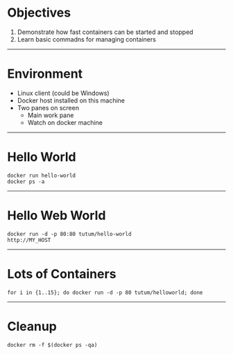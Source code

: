 # Objectives

1. Demonstrate how fast containers can be started and stopped
2. Learn basic commadns for managing containers

---

# Environment

* Linux client (could be Windows)
* Docker host installed on this machine
* Two panes on screen
   * Main work pane
   * Watch on docker machine

---

# Hello World

    docker run hello-world
    docker ps -a

---
# Hello Web World
    
    docker run -d -p 80:80 tutum/hello-world
    http://MY_HOST

---

# Lots of Containers

    for i in {1..15}; do docker run -d -p 80 tutum/helloworld; done
    
---

# Cleanup

    docker rm -f $(docker ps -qa)


